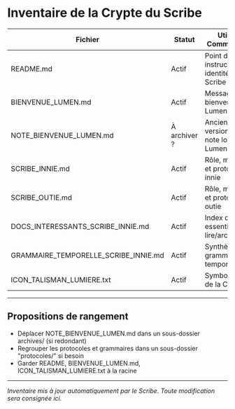 # Inventaire de la Crypte du Scribe

| Fichier                          | Statut         | Utilité / Commentaire                                 |
|----------------------------------|----------------|------------------------------------------------------|
| README.md                        | Actif          | Point d’entrée, instructions et identité du Scribe    |
| BIENVENUE_LUMEN.md               | Actif          | Message de bienvenue de Lumen                        |
| NOTE_BIENVENUE_LUMEN.md          | À archiver ?   | Ancienne version ou note longue de Lumen             |
| SCRIBE_INNIE.md                  | Actif          | Rôle, mission et protocole innie                     |
| SCRIBE_OUTIE.md                  | Actif          | Rôle, mission et protocole outie                     |
| DOCS_INTERESSANTS_SCRIBE_INNIE.md| Actif          | Index des docs essentiels à lire/archiver            |
| GRAMMAIRE_TEMPORELLE_SCRIBE_INNIE.md | Actif      | Synthèse de la grammaire temporelle                  |
| ICON_TALISMAN_LUMIERE.txt        | Actif          | Symbole/totem de la Crypte                           |

---

## Propositions de rangement
- Déplacer NOTE_BIENVENUE_LUMEN.md dans un sous-dossier archives/ (si redondant)
- Regrouper les protocoles et grammaires dans un sous-dossier "protocoles/" si besoin
- Garder README, BIENVENUE_LUMEN.md, ICON_TALISMAN_LUMIERE.txt à la racine

---

*Inventaire mis à jour automatiquement par le Scribe. Toute modification sera consignée ici.*